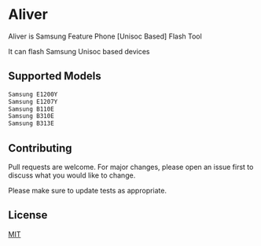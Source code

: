 # Aliver

Aliver is Samsung Feature Phone [Unisoc Based] Flash Tool

It can flash Samsung Unisoc based devices

## Supported Models

```bash
Samsung E1200Y
Samsung E1207Y
Samsung B110E
Samsung B310E
Samsung B313E
```

## Contributing

Pull requests are welcome. For major changes, please open an issue first
to discuss what you would like to change.

Please make sure to update tests as appropriate.

## License

[MIT](https://choosealicense.com/licenses/mit/)

